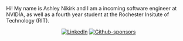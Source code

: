 

Hi! My name is Ashley Nikirk and I am a incoming software engineer at NVIDIA, as well as a fourth year student at the Rochester Insitute of Technology (RIT).



<div align="center">


  <a href="https://linked.com/in/ashley-nikirk">![LinkedIn](https://img.shields.io/badge/LinkedIn-%230077B5.svg?style=for-the-badge&logo=linkedin&logoColor=white)</a>
  <a href="https://github.com/sponsors/sapph2c">![Github-sponsors](https://img.shields.io/badge/sponsor-pink?style=for-the-badge&logo=GitHub-Sponsors&logoColor=#EA4AAA)</a>
